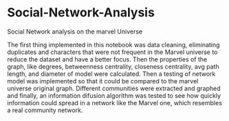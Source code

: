 # Social-Network-Analysis
Social Network analysis on the marvel Universe

The first thing implemented in this notebook was data cleaning, eliminating duplicates and characters that were not frequent in the Marvel universe to reduce the dataset and have a better focus. Then the properties of the graph, like degrees, betweenness centrality, closeness centrality, avg path length, and diameter of model were calculated. Then a testing of network model was implemented so that it could be compared to the marvel universe original graph. Different communities were extracted and graphed and finally, an information difusion algorithm was tested to see how quickly information could spread in a network like the Marvel one, which resembles a real community network.
